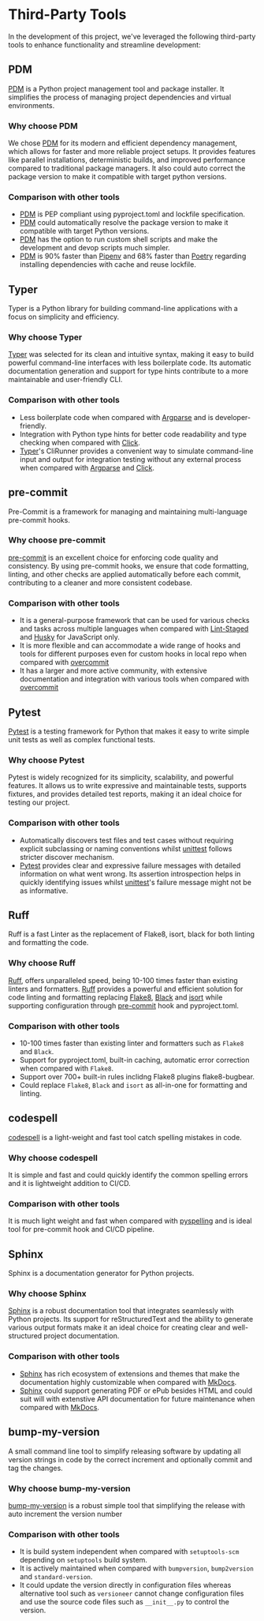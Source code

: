 # Third-Party Tools

In the development of this project, we've leveraged the following third-party tools to enhance functionality and streamline development:

## PDM

[PDM](https://pdm-project.org/latest/) is a Python project management tool and package installer. It simplifies the process of managing project dependencies and virtual environments.

### Why choose PDM

We chose [PDM](https://pdm-project.org/latest/) for its modern and efficient dependency management, which allows for faster and more reliable project setups. It provides features like parallel installations, deterministic builds, and improved performance compared to traditional package managers. It also could auto correct the package version to make it compatible with target python versions.

### Comparison with other tools

- [PDM](https://pdm-project.org/latest/) is PEP compliant using pyproject.toml and lockfile specification.
- [PDM](https://pdm-project.org/latest/) could automatically resolve the package version to make it compatible with target Python versions. 
- [PDM](https://pdm-project.org/latest/) has the option to run custom shell scripts and make the development and devop scripts much simpler.
- [PDM](https://pdm-project.org/latest/) is 90% faster than [Pipenv](https://pipenv.pypa.io/en/latest/) and 68% faster than [Poetry](https://www.poetryfoundation.org/) regarding installing dependencies with cache and reuse lockfile.


## Typer

Typer is a Python library for building command-line applications with a focus on simplicity and efficiency.

### Why choose Typer

[Typer](https://typer.tiangolo.com/) was selected for its clean and intuitive syntax, making it easy to build powerful command-line interfaces with less boilerplate code. Its automatic documentation generation and support for type hints contribute to a more maintainable and user-friendly CLI.

### Comparison with other tools
- Less boilerplate code when compared with [Argparse](https://docs.python.org/3/library/argparse.html) and is developer-friendly.
- Integration with Python type hints for better code readability and type checking when compared with [Click](https://click.palletsprojects.com/).
- [Typer](https://typer.tiangolo.com/)'s CliRunner provides a convenient way to simulate command-line input and output for integration testing without any external process when compared with [Argparse](https://docs.python.org/3/library/argparse.html) and [Click](https://click.palletsprojects.com/). 

## pre-commit

Pre-Commit is a framework for managing and maintaining multi-language pre-commit hooks.

### Why choose pre-commit

[pre-commit](https://pre-commit.com/) is an excellent choice for enforcing code quality and consistency. By using pre-commit hooks, we ensure that code formatting, linting, and other checks are applied automatically before each commit, contributing to a cleaner and more consistent codebase.

### Comparison with other tools
- It is a general-purpose framework that can be used for various checks and tasks across multiple languages when compared with [Lint-Staged](https://github.com/lint-staged/lint-staged) and [Husky](https://typicode.github.io/husky/) for JavaScript only.
- It is more flexible and can accommodate a wide range of hooks and tools for different purposes even for custom hooks in local repo when compared with [overcommit](https://github.com/sds/overcommit)
- It has a larger and more active community, with extensive documentation and integration with various tools when compared with [overcommit](https://github.com/sds/overcommit)

## Pytest

[Pytest](https://docs.pytest.org/) is a testing framework for Python that makes it easy to write simple unit tests as well as complex functional tests.

### Why choose Pytest

Pytest is widely recognized for its simplicity, scalability, and powerful features. It allows us to write expressive and maintainable tests, supports fixtures, and provides detailed test reports, making it an ideal choice for testing our project.

### Comparison with other tools
- Automatically discovers test files and test cases without requiring explicit subclassing or naming conventions whilst [unittest](https://docs.python.org/3/library/unittest.html) follows stricter discover mechanism.
- [Pytest](https://docs.pytest.org/) provides clear and expressive failure messages with detailed information on what went wrong. Its assertion introspection helps in quickly identifying issues whilst [unittest](https://docs.python.org/3/library/unittest.html)'s failure message might not be as informative.

## Ruff
Ruff is a fast Linter as the replacement of Flake8, isort, black for both linting and formatting the code.

### Why choose Ruff
[Ruff](https://docs.astral.sh/ruff), offers unparalleled speed, being 10-100 times faster than existing linters and formatters. [Ruff](https://docs.astral.sh/ruff) provides a powerful and efficient solution for code linting and formatting replacing [Flake8](https://flake8.pycqa.org/en/latest/), [Black](https://github.com/psf/black) and [isort](https://pycqa.github.io/isort/) while supporting configuration through [pre-commit](https://pre-commit.com/) hook and pyproject.toml.

### Comparison with other tools
- 10-100 times faster than existing linter and formatters such as `Flake8` and `Black`.
- Support for pyproject.toml, built-in caching, automatic error correction when compared with `Flake8`.
- Support over 700+ built-in rules inclidng Flake8 plugins flake8-bugbear.
- Could replace `Flake8`, `Black` and `isort` as all-in-one for formatting and linting.

## codespell
[codespell](https://github.com/codespell-project/codespell) is a light-weight and fast tool catch spelling mistakes in code.

### Why choose codespell
It is simple and fast and could quickly identify the common spelling errors and it is lightweight addition to CI/CD.

### Comparison with other tools
It is much light weight and fast when compared with [pyspelling](https://facelessuser.github.io/pyspelling/) and is ideal tool for pre-commit hook and CI/CD pipeline.

## Sphinx

Sphinx is a documentation generator for Python projects.

### Why choose Sphinx

[Sphinx](https://www.sphinx-doc.org/) is a robust documentation tool that integrates seamlessly with Python projects. Its support for reStructuredText and the ability to generate various output formats make it an ideal choice for creating clear and well-structured project documentation.

### Comparison with other tools
- [Sphinx](https://www.sphinx-doc.org/) has rich ecosystem of extensions and themes that make the documentation highly customizable when compared with [MkDocs](https://www.mkdocs.org/).
- [Sphinx](https://www.sphinx-doc.org/) could support generating PDF or ePub besides HTML and could suit will with extenstive API documentation for future maintenance when compared with [MkDocs](https://www.mkdocs.org/).

## bump-my-version
A small command line tool to simplify releasing software by updating all version strings in code by the correct increment and optionally commit and tag the changes.

### Why choose bump-my-version

[bump-my-version](https://github.com/callowayproject/bump-my-version) is a robust simple tool that simplifying the release with auto increment the version number

### Comparison with other tools
- It is build system independent when compared with `setuptools-scm` depending on `setuptools` build system.
- It is actively maintained when compared with `bumpversion`, `bump2version` and `standard-version`.
- It could update the version directly in configuration files whereas alternative tool such as `versioneer` cannot change configuration files and use the source code files such as `__init__.py` to control the version.
 